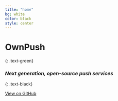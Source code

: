 ```yaml
---
title: "home"
bg: white
color: black
style: center
---
```


# OwnPush
{: .text-green}

### *Next generation, open-source push services*
{: .text-black}

<span class="fa-stack subtlecircle" style="font-size:100px;">
  <i class="fa fa-circle fa-stack-2x text-white"></i>
  <i class="fa fa-comments fa-stack-1x text-green"></i>
</span>

<span id="forkongithub">
  <a href="{{ site.source_link }}" class="bg-blue">
    View on GitHub
  </a>
</span>

